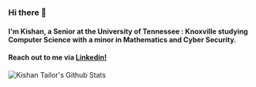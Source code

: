 ### Hi there 👋 
#### I'm Kishan, a Senior at the University of Tennessee : Knoxville studying Computer Science with a minor in Mathematics and Cyber Security.
#### Reach out to me via [Linkedin!](http://www.linkedin.com/in/kishanktailor)

<img align="left" alt="Kishan Tailor's Github Stats" src="https://github-readme-stats.vercel.app/api?username=ktailor34&show_icons=true&hide_border=true&count_private=true&include_all_commits=true&theme=algolia" />

<!--
**Ktailor34/Ktailor34** is a ✨ _special_ ✨ repository because its `README.md` (this file) appears on your GitHub profile.



Here are some ideas to get you started:

- 🔭 I’m currently working on ...
- 🌱 I’m currently learning ...
- 👯 I’m looking to collaborate on ...
- 🤔 I’m looking for help with ...
- 💬 Ask me about ...
- 📫 How to reach me: ...
- 😄 Pronouns: ...
- ⚡ Fun fact: ...
-->

